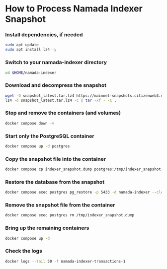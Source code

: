 # How to Process Namada Indexer Snapshot

### Install dependencies, if needed
```bash
sudo apt update
sudo apt install lz4 -y
```

### Switch to your namada-indexer directory
```bash
cd $HOME/namada-indexer
```

### Download and decompress the snapshot
```bash
wget -O snapshot_latest.tar.lz4 https://mainnet-snapshots.citizenweb3.com/namada/indexer/snapshot_latest.tar.lz4
lz4 -d snapshot_latest.tar.lz4 -c | tar -xf - -C .
```

### Stop and remove the containers (and volumes)
```bash
docker compose down -v
```

### Start only the PostgreSQL container
```bash
docker compose up -d postgres
```

### Copy the snapshot file into the container
```bash
docker compose cp indexer_snapshot.dump postgres:/tmp/indexer_snapshot.dump
```

### Restore the database from the snapshot
```bash
docker compose exec postgres pg_restore -p 5433 -d namada-indexer --clean /tmp/indexer_snapshot.dump --verbose
```

### Remove the snapshot file from the container
```bash
docker compose exec postgres rm /tmp/indexer_snapshot.dump
```

### Bring up the remaining containers
```bash
docker compose up -d
```

### Check the logs
```bash
docker logs --tail 50 -f namada-indexer-transactions-1
```